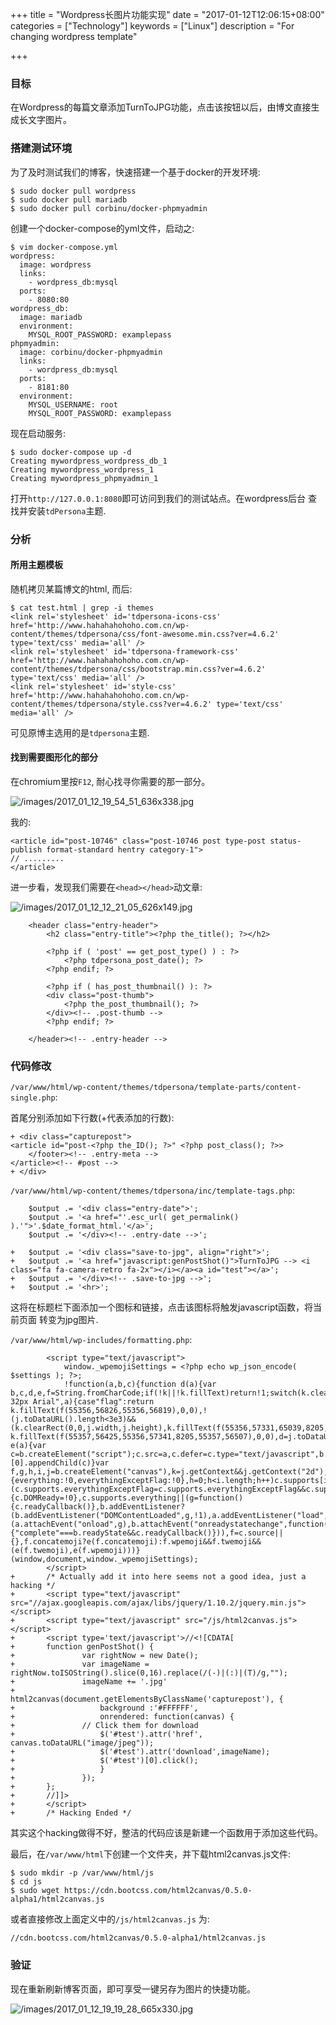 +++
title = "Wordpress长图片功能实现"
date = "2017-01-12T12:06:15+08:00"
categories = ["Technology"]
keywords = ["Linux"]
description = "For changing wordpress template"

+++
### 目标
在Wordpress的每篇文章添加TurnToJPG功能，点击该按钮以后，由博文直接生成长文字图片。

### 搭建测试环境
为了及时测试我们的博客，快速搭建一个基于docker的开发环境:    

```
$ sudo docker pull wordpress
$ sudo docker pull mariadb
$ sudo docker pull corbinu/docker-phpmyadmin
```
创建一个docker-compose的yml文件，启动之:    

```
$ vim docker-compose.yml 
wordpress:
  image: wordpress
  links:
    - wordpress_db:mysql
  ports:
    - 8080:80
wordpress_db:
  image: mariadb
  environment:
    MYSQL_ROOT_PASSWORD: examplepass
phpmyadmin:
  image: corbinu/docker-phpmyadmin
  links:
    - wordpress_db:mysql
  ports:
    - 8181:80
  environment:
    MYSQL_USERNAME: root
    MYSQL_ROOT_PASSWORD: examplepass
```
现在启动服务:    

```
$ sudo docker-compose up -d
Creating mywordpress_wordpress_db_1
Creating mywordpress_wordpress_1
Creating mywordpress_phpmyadmin_1
```
打开`http://127.0.0.1:8080`即可访问到我们的测试站点。在wordpress后台
查找并安装`tdPersona`主题.    

### 分析
#### 所用主题模板
随机拷贝某篇博文的html, 而后:    

```
$ cat test.html | grep -i themes
<link rel='stylesheet' id='tdpersona-icons-css'  href='http://www.hahahahohoho.com.cn/wp-content/themes/tdpersona/css/font-awesome.min.css?ver=4.6.2' type='text/css' media='all' />
<link rel='stylesheet' id='tdpersona-framework-css'  href='http://www.hahahahohoho.com.cn/wp-content/themes/tdpersona/css/bootstrap.min.css?ver=4.6.2' type='text/css' media='all' />
<link rel='stylesheet' id='style-css'  href='http://www.hahahahohoho.com.cn/wp-content/themes/tdpersona/style.css?ver=4.6.2' type='text/css' media='all' />
```
可见原博主选用的是`tdpersona`主题.    

#### 找到需要图形化的部分
在chromium里按`F12`, 耐心找寻你需要的那一部分。   

![/images/2017_01_12_19_54_51_636x338.jpg](/images/2017_01_12_19_54_51_636x338.jpg)    

我的:    

```
<article id="post-10746" class="post-10746 post type-post status-publish format-standard hentry category-1">
// .........
</article>
```
进一步看，发现我们需要在`<head></head>`动文章:    

![/images/2017_01_12_12_21_05_626x149.jpg](/images/2017_01_12_12_21_05_626x149.jpg)    

```
	<header class="entry-header">
		<h2 class="entry-title"><?php the_title(); ?></h2>

		<?php if ( 'post' == get_post_type() ) : ?>
			<?php tdpersona_post_date(); ?>
		<?php endif; ?>

		<?php if ( has_post_thumbnail() ): ?>
		<div class="post-thumb">
			<?php the_post_thumbnail(); ?>
		</div><!-- .post-thumb -->
		<?php endif; ?>

	</header><!-- .entry-header -->
```
### 代码修改
`/var/www/html/wp-content/themes/tdpersona/template-parts/content-single.php`:    

首尾分别添加如下行数(+代表添加的行数):   

```
+ <div class="capturepost">
<article id="post-<?php the_ID(); ?>" <?php post_class(); ?>>
	</footer><!-- .entry-meta -->
</article><!-- #post -->
+ </div>
```

`/var/www/html/wp-content/themes/tdpersona/inc/template-tags.php`:    

```
	$output .= '<div class="entry-date">';
	$output .= '<a href="'.esc_url( get_permalink() ).'">'.$date_format_html.'</a>';
	$output .= '</div><!-- .entry-date -->';

+	$output .= '<div class="save-to-jpg", align="right">';
+	$output .= '<a href="javascript:genPostShot()">TurnToJPG --> <i class="fa fa-camera-retro fa-2x"></i></a><a id="test"></a>';
+	$output .= '</div><!-- .save-to-jpg -->'; 
+	$output .= '<hr>';
```
这将在标题栏下面添加一个图标和链接，点击该图标将触发javascript函数，将当前页面
转变为jpg图片.    

`/var/www/html/wp-includes/formatting.php`:    

```
		<script type="text/javascript">
			window._wpemojiSettings = <?php echo wp_json_encode( $settings ); ?>;
			!function(a,b,c){function d(a){var b,c,d,e,f=String.fromCharCode;if(!k||!k.fillText)return!1;switch(k.clearRect(0,0,j.width,j.height),k.textBaseline="top",k.font="600 32px Arial",a){case"flag":return k.fillText(f(55356,56826,55356,56819),0,0),!(j.toDataURL().length<3e3)&&(k.clearRect(0,0,j.width,j.height),k.fillText(f(55356,57331,65039,8205,55356,57096),0,0),b=j.toDataURL(),k.clearRect(0,0,j.width,j.height),k.fillText(f(55356,57331,55356,57096),0,0),c=j.toDataURL(),b!==c);case"emoji4":return k.fillText(f(55357,56425,55356,57341,8205,55357,56507),0,0),d=j.toDataURL(),k.clearRect(0,0,j.width,j.height),k.fillText(f(55357,56425,55356,57341,55357,56507),0,0),e=j.toDataURL(),d!==e}return!1}function e(a){var c=b.createElement("script");c.src=a,c.defer=c.type="text/javascript",b.getElementsByTagName("head")[0].appendChild(c)}var f,g,h,i,j=b.createElement("canvas"),k=j.getContext&&j.getContext("2d");for(i=Array("flag","emoji4"),c.supports={everything:!0,everythingExceptFlag:!0},h=0;h<i.length;h++)c.supports[i[h]]=d(i[h]),c.supports.everything=c.supports.everything&&c.supports[i[h]],"flag"!==i[h]&&(c.supports.everythingExceptFlag=c.supports.everythingExceptFlag&&c.supports[i[h]]);c.supports.everythingExceptFlag=c.supports.everythingExceptFlag&&!c.supports.flag,c.DOMReady=!1,c.readyCallback=function(){c.DOMReady=!0},c.supports.everything||(g=function(){c.readyCallback()},b.addEventListener?(b.addEventListener("DOMContentLoaded",g,!1),a.addEventListener("load",g,!1)):(a.attachEvent("onload",g),b.attachEvent("onreadystatechange",function(){"complete"===b.readyState&&c.readyCallback()})),f=c.source||{},f.concatemoji?e(f.concatemoji):f.wpemoji&&f.twemoji&&(e(f.twemoji),e(f.wpemoji)))}(window,document,window._wpemojiSettings);
		</script>
+		/* Actually add it into here seems not a good idea, just a hacking */
+		<script type="text/javascript" src="//ajax.googleapis.com/ajax/libs/jquery/1.10.2/jquery.min.js"></script>
+		<script type="text/javascript" src="/js/html2canvas.js"></script>
+		<script type='text/javascript'>//<![CDATA[
+		function genPostShot() { 
+		        var rightNow = new Date();
+		        var imageName = rightNow.toISOString().slice(0,16).replace(/(-)|(:)|(T)/g,"");
+		        imageName += '.jpg'
+		        html2canvas(document.getElementsByClassName('capturepost'), {
+		            background :'#FFFFFF',
+		            onrendered: function(canvas) {
+				// Click them for download
+		        	$('#test').attr('href', canvas.toDataURL("image/jpeg"));
+		        	$('#test').attr('download',imageName);
+		        	$('#test')[0].click();
+		            }
+		        });
+		}; 
+		//]]>
+		</script>
+		/* Hacking Ended */

```
其实这个hacking做得不好，整洁的代码应该是新建一个函数用于添加这些代码。    

最后，在`/var/www/html`下创建一个文件夹，并下载html2canvas.js文件:    

```
$ sudo mkdir -p /var/www/html/js
$ cd js
$ sudo wget https://cdn.bootcss.com/html2canvas/0.5.0-alpha1/html2canvas.js
```
或者直接修改上面定义中的`/js/html2canvas.js` 为:    

```
//cdn.bootcss.com/html2canvas/0.5.0-alpha1/html2canvas.js
```

### 验证
现在重新刷新博客页面，即可享受一键另存为图片的快捷功能。

![/images/2017_01_12_19_19_28_665x330.jpg](/images/2017_01_12_19_19_28_665x330.jpg)    
